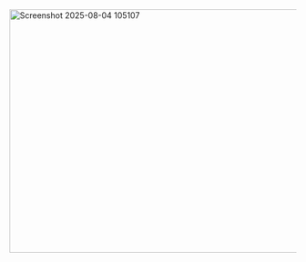 <img width="643" height="428" alt="Screenshot 2025-08-04 105107" src="https://github.com/user-attachments/assets/34967098-49fb-4686-bf8d-ff65907ec83c" />
